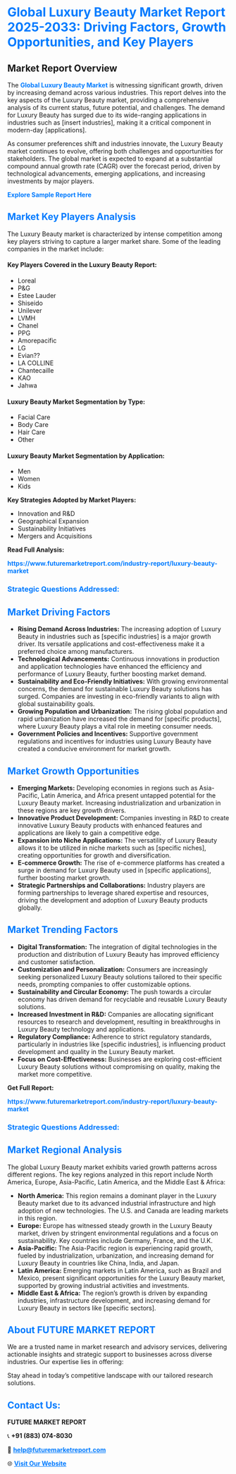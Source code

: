<h1 style="color: #007BFF;">Global Luxury Beauty Market Report 2025-2033: Driving Factors, Growth Opportunities, and Key Players</h1>

<section id="overview">
<h2>Market Report Overview</h2>
<p>The <a href="https://www.futuremarketreport.com/industry-report/luxury-beauty-market" style="color: #007BFF; text-decoration: none;"><strong>Global Luxury Beauty Market</strong></a> is witnessing significant growth, driven by increasing demand across various industries. This report delves into the key aspects of the Luxury Beauty market, providing a comprehensive analysis of its current status, future potential, and challenges. The demand for Luxury Beauty has surged due to its wide-ranging applications in industries such as [insert industries], making it a critical component in modern-day [applications].</p>
<p>As consumer preferences shift and industries innovate, the Luxury Beauty market continues to evolve, offering both challenges and opportunities for stakeholders. The global market is expected to expand at a substantial compound annual growth rate (CAGR) over the forecast period, driven by technological advancements, emerging applications, and increasing investments by major players.</p>
</section>

<section id="overview">
<p><a href="https://www.futuremarketreport.com/request-sample/reportId=83576" style="color: #007BFF; text-decoration: none;"><strong>Explore Sample Report Here</strong></a></p>
</section>

<section id="key-players">
<h2 style="color: #007BFF;">Market Key Players Analysis</h2>
<p>The Luxury Beauty market is characterized by intense competition among key players striving to capture a larger market share. Some of the leading companies in the market include:</p>
<h4>Key Players Covered in the Luxury Beauty Report:</h4>
<ul><li>Loreal</li><li>P&amp;G</li><li>Estee Lauder</li><li>Shiseido</li><li>Unilever</li><li>LVMH</li><li>Chanel</li><li>PPG</li><li>Amorepacific</li><li>LG</li><li>Evian??</li><li>LA COLLINE</li><li>Chantecaille</li><li>KAO</li><li>Jahwa</li></ul>
<h4>Luxury Beauty Market Segmentation by Type:</h4>
<ul><li>Facial Care</li><li>Body Care</li><li>Hair Care</li><li>Other</li></ul>

<h4>Luxury Beauty Market Segmentation by Application:</h4>
<ul><li>Men</li><li>Women</li><li>Kids</li></ul>
<p><strong>Key Strategies Adopted by Market Players:</strong></p>
<ul>
<li>Innovation and R&D</li>
<li>Geographical Expansion</li>
<li>Sustainability Initiatives</li>
<li>Mergers and Acquisitions</li>
</ul>
</section>

<section>
<p><strong>Read Full Analysis: </strong></p><a href="https://www.futuremarketreport.com/industry-report/luxury-beauty-market" style="color: #007BFF; text-decoration: none;"><strong>https://www.futuremarketreport.com/industry-report/luxury-beauty-market</strong></a>
<h3 style="color: #007BFF;">Strategic Questions Addressed:</h3>
</section>

<section id="driving-factors">
<h2 style="color: #007BFF;">Market Driving Factors</h2>
<ul>
<li><strong>Rising Demand Across Industries:</strong> The increasing adoption of Luxury Beauty in industries such as [specific industries] is a major growth driver. Its versatile applications and cost-effectiveness make it a preferred choice among manufacturers.</li>
<li><strong>Technological Advancements:</strong> Continuous innovations in production and application technologies have enhanced the efficiency and performance of Luxury Beauty, further boosting market demand.</li>
<li><strong>Sustainability and Eco-Friendly Initiatives:</strong> With growing environmental concerns, the demand for sustainable Luxury Beauty solutions has surged. Companies are investing in eco-friendly variants to align with global sustainability goals.</li>
<li><strong>Growing Population and Urbanization:</strong> The rising global population and rapid urbanization have increased the demand for [specific products], where Luxury Beauty plays a vital role in meeting consumer needs.</li>
<li><strong>Government Policies and Incentives:</strong> Supportive government regulations and incentives for industries using Luxury Beauty have created a conducive environment for market growth.</li>
</ul>
</section>

<section id="growth-opportunities">
<h2 style="color: #007BFF;">Market Growth Opportunities</h2>
<ul>
<li><strong>Emerging Markets:</strong> Developing economies in regions such as Asia-Pacific, Latin America, and Africa present untapped potential for the Luxury Beauty market. Increasing industrialization and urbanization in these regions are key growth drivers.</li>
<li><strong>Innovative Product Development:</strong> Companies investing in R&D to create innovative Luxury Beauty products with enhanced features and applications are likely to gain a competitive edge.</li>
<li><strong>Expansion into Niche Applications:</strong> The versatility of Luxury Beauty allows it to be utilized in niche markets such as [specific niches], creating opportunities for growth and diversification.</li>
<li><strong>E-commerce Growth:</strong> The rise of e-commerce platforms has created a surge in demand for Luxury Beauty used in [specific applications], further boosting market growth.</li>
<li><strong>Strategic Partnerships and Collaborations:</strong> Industry players are forming partnerships to leverage shared expertise and resources, driving the development and adoption of Luxury Beauty products globally.</li>
</ul>
</section>

<section id="trending-factors">
<h2 style="color: #007BFF;">Market Trending Factors</h2>
<ul>
<li><strong>Digital Transformation:</strong> The integration of digital technologies in the production and distribution of Luxury Beauty has improved efficiency and customer satisfaction.</li>
<li><strong>Customization and Personalization:</strong> Consumers are increasingly seeking personalized Luxury Beauty solutions tailored to their specific needs, prompting companies to offer customizable options.</li>
<li><strong>Sustainability and Circular Economy:</strong> The push towards a circular economy has driven demand for recyclable and reusable Luxury Beauty solutions.</li>
<li><strong>Increased Investment in R&D:</strong> Companies are allocating significant resources to research and development, resulting in breakthroughs in Luxury Beauty technology and applications.</li>
<li><strong>Regulatory Compliance:</strong> Adherence to strict regulatory standards, particularly in industries like [specific industries], is influencing product development and quality in the Luxury Beauty market.</li>
<li><strong>Focus on Cost-Effectiveness:</strong> Businesses are exploring cost-efficient Luxury Beauty solutions without compromising on quality, making the market more competitive.</li>
</ul>
</section>

<section>
<p><strong>Get Full Report: </strong></p><a href="https://www.futuremarketreport.com/industry-report/luxury-beauty-market" style="color: #007BFF; text-decoration: none;"><strong>https://www.futuremarketreport.com/industry-report/luxury-beauty-market</strong></a>
<h3 style="color: #007BFF;">Strategic Questions Addressed:</h3>
</section>


<section id="regional-analysis">
<h2 style="color: #007BFF;">Market Regional Analysis</h2>
<p>The global Luxury Beauty market exhibits varied growth patterns across different regions. The key regions analyzed in this report include North America, Europe, Asia-Pacific, Latin America, and the Middle East & Africa:</p>
<ul>
<li><strong>North America:</strong> This region remains a dominant player in the Luxury Beauty market due to its advanced industrial infrastructure and high adoption of new technologies. The U.S. and Canada are leading markets in this region.</li>
<li><strong>Europe:</strong> Europe has witnessed steady growth in the Luxury Beauty market, driven by stringent environmental regulations and a focus on sustainability. Key countries include Germany, France, and the U.K.</li>
<li><strong>Asia-Pacific:</strong> The Asia-Pacific region is experiencing rapid growth, fueled by industrialization, urbanization, and increasing demand for Luxury Beauty in countries like China, India, and Japan.</li>
<li><strong>Latin America:</strong> Emerging markets in Latin America, such as Brazil and Mexico, present significant opportunities for the Luxury Beauty market, supported by growing industrial activities and investments.</li>
<li><strong>Middle East & Africa:</strong> The region’s growth is driven by expanding industries, infrastructure development, and increasing demand for Luxury Beauty in sectors like [specific sectors].</li>
</ul>
</section>

<footer>
<h2 style="color: #007BFF;">About FUTURE MARKET REPORT</h2>
<p>We are a trusted name in market research and advisory services, delivering actionable insights and strategic support to businesses across diverse industries. Our expertise lies in offering:</p>

<p>Stay ahead in today’s competitive landscape with our tailored research solutions.</p>

<h2 style="color: #007BFF;">Contact Us:</h2>
<p><strong>FUTURE MARKET REPORT</strong></p>
<p>📞 <strong>+91 (883) 074-8030</strong></p>
<p>📧 <strong><a href="mailto:help@futuremarketreport.com" style="color: #007BFF;">help@futuremarketreport.com</a></strong></p>
<p>🌐 <strong><a href="https://www.futuremarketreport.com/" style="color: #007BFF;">Visit Our Website</a></strong></p>
</footer>